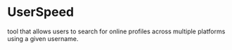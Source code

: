 # UserSpeed
tool that allows users to search for online profiles across multiple platforms using a given username.
